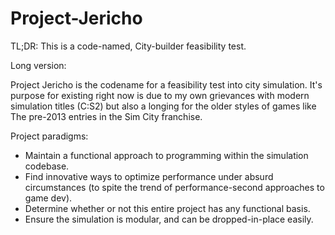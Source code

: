 # Project-Jericho
TL;DR: This is a code-named, City-builder feasibility test.

Long version:

Project Jericho is the codename for a feasibility test into city simulation. It's purpose for existing right now is due to my own grievances with modern simulation titles (C:S2) but also a longing 
for the older styles of games like The pre-2013 entries in the Sim City franchise.

Project paradigms:
 - Maintain a functional approach to programming within the simulation codebase. 
 - Find innovative ways to optimize performance under absurd circumstances (to spite the trend of performance-second approaches to game dev).
 - Determine whether or not this entire project has any functional basis.
 - Ensure the simulation is modular, and can be dropped-in-place easily.
